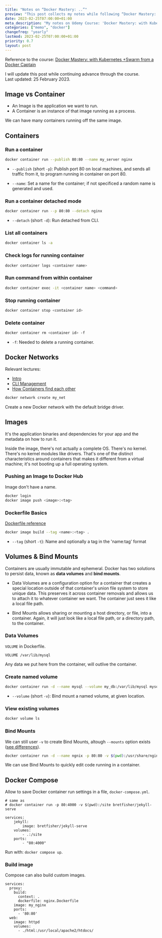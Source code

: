 ```yaml
---
title: "Notes on “Docker Mastery: ..”"
preview: "This post collects my notes while following “Docker Mastery: with Kubernetes +Swarm from a Docker Captain” course, by Bret Fisher on Udemy."
date: 2023-02-25T07:00:00+01:00
meta_description: "My notes on Udemy Course: 'Docker Mastery: with Kubernetes +Swarm from a Docker Captain'"
categories: ["memo", "docker"]
changefreq: "yearly"
lastmod: 2023-02-25T07:00:00+01:00
priority: 0.7
layout: post
---
```


Reference to the course: [Docker Mastery: with Kubernetes +Swarm from a Docker Captain](https://www.udemy.com/course/docker-mastery/)

I will update this post while continuing advance through the course.<br/>
Last updated: 25 February 2023.

## Image vs Container

- An Image is the application we want to run.
- A Container is an instance of that image running as a process.

We can have many containers running off the same image.

## Containers

### Run a container

```bash
docker container run --publish 80:80 --name my_server nginx
```

- `--publish` (short `-p`): Publish port 80 on local machines, and sends all traffic from it, to program running in container on port 80.

- `--name`: Set a name for the container; if not specificed a random name is generated and used.

### Run a container detached mode

```bash
docker container run --p 80:80 --detach nginx
```

- `--detach` (short `-d`): Run detached from CLI.

### List all containers

```bash
docker container ls -a
```

### Check logs for running container

```bash
docker container logs <container name>
```

### Run command from within container

```bash
docker container exec -it <container name> <command>
```

### Stop running container

```bash
docker container stop <container id>
```

### Delete container

```bash
docker container rm <container id> -f
```

- `-f`: Needed to delete a running container.

## Docker Networks

Relevant lectures:

- [Intro](https://www.udemy.com/course/docker-mastery/learn/lecture/6758364)
- [CLI Management](https://www.udemy.com/course/docker-mastery/learn/lecture/6762268)
- [How Containers find each other](https://www.udemy.com/course/docker-mastery/learn/lecture/6762270)

```bash
docker network create my_net
```

Create a new Docker network with the default bridge driver.

## Images

It's the application binaries and dependencies for your app and the metadata on how to run it.

Inside the image, there's not actually a complete OS. There's no kernel.
There's no kernel modules like drivers.
That's one of the distinct characteristics around containers that makes it different from a virtual machine; it's not booting up a full operating system.

### Pushing an Image to Docker Hub

Image don't have a name.

```bash
docker login
docker image push <image>:<tag>
```

### Dockerfile Basics

[Dockerfile reference](https://docs.docker.com/engine/reference/builder/)

```bash
docker image build --tag <name>:<tag> .
```

- `--tag` (short `-t`): Name and optionally a tag in the 'name:tag' format

## Volumes & Bind Mounts

Containers are usually immutable and ephemeral.
Docker has two solutions to persist data, known as **data volumes** and **bind mounts**.

- Data Volumes are a configuration option for a container that creates a special location outside of that container's union file system to store unique data. This preserves it across container removals and allows us to attach it to whatever container we want. The container just sees it like a local file path.

- Bind Mounts allows sharing or mounting a host directory, or file, into a container. Again, it will just look like a local file path, or a directory path, to the container.

### Data Volumes

`VOLUME` in Dockerfile.

```docker
VOLUME /var/lib/mysql
```

Any data we put here from the container, will outlive the container.

### Create named volume

```bash
docker container run -d --name mysql --volume my_db:/var/lib/mysql mysql
```

- `--volume` (short `-v`): Bind mount a named volume, at given location.

### View existing volumes

```bash
docker volume ls
```

### Bind Mounts

We can still user `-v` to create Bind Mounts, altough `--mounts` option exists ([see differences](https://docs.docker.com/storage/bind-mounts/#choose-the--v-or---mount-flag)).

```bash
docker container run -d --name ngnix -p 80:80 -v $(pwd):/usr/share/nginx/html nginx
```

We can use Bind Mounts to quickly edit code running in a container.

## Docker Compose

Allow to save Docker container run settings in a file, `docker-compose.yml`.

```docker
# same as
# docker container run -p 80:4000 -v $(pwd):/site bretfisher/jekyll-serve

services:
    jekyll:
        image: bretfisher/jekyll-serve
    volumes:
        - .:/site
    ports:
        - "80:4000"
```

Run with: `docker compose up`.

### Build image

Compose can also build custom images.

```docker
services:
  proxy:
    build:
      context: .
      dockerfile: nginx.Dockerfile
    image: my_nginx
    ports:
      - '80:80'
  web:
    image: httpd
    volumes:
      - ./html:/usr/local/apache2/htdocs/
```
